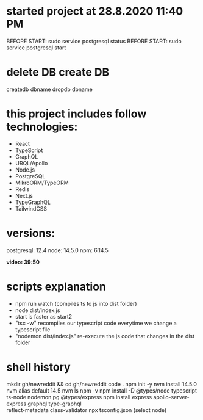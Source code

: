 # started project at 28.8.2020 11:40 PM
BEFORE START: sudo service postgresql status
BEFORE START: sudo service postgresql start
# delete DB create DB
createdb dbname
dropdb dbname
# this project includes follow technologies:
- React
- TypeScript
- GraphQL
- URQL/Apollo
- Node.js
- PostgreSQL
- MikroORM/TypeORM
- Redis
- Next.js
- TypeGraphQL
- TailwindCSS

# versions:
postgresql: 12.4
node: 14.5.0
npm: 6.14.5

**video: 39:50**

# scripts explanation
- npm run watch (compiles ts to js into dist folder)
- node dist/index.js
- start is faster as start2
- "tsc -w" recompiles our typescript code everytime we change a typescript file
- "nodemon dist/index.js" re-execute the js code that changes in the dist folder

# shell history 

mkdir gh/newreddit && cd gh/newreddit
code .
npm init -y
nvm install 14.5.0
nvm alias default 14.5
nvm ls
npm -v
npm install -D @types/node typescript ts-node nodemon pg @types/express
npm install express apollo-server-express graphql type-graphql \
reflect-metadata class-validator 
npx tsconfig.json (select node)


